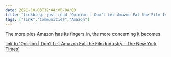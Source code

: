 ```yaml
---
date: 2021-10-03T12:44:05-04:00
title: "linkblog: just read 'Opinion | Don’t Let Amazon Eat the Film Industry - The New York Times'"
tags: ["link","Communities","Amazon"]
---
```

The more pies Amazon has its fingers in, the more concerning it becomes.
 
[link to 'Opinion | Don’t Let Amazon Eat the Film Industry - The New York Times'](https://www.nytimes.com/2021/10/03/opinion/amazon-antitrust-movies.html)
